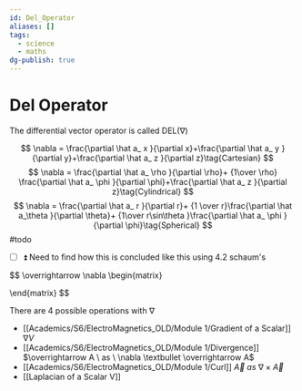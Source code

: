 ```yaml
---
id: Del_Operator
aliases: []
tags:
  - science
  - maths
dg-publish: true
---
```

# Del Operator

The differential vector operator is called DEL$(\nabla)$

$$
\nabla = \frac{\partial \hat a_ x }{\partial x}+\frac{\partial \hat a_ y }{\partial y}+\frac{\partial \hat a_ z }{\partial z}\tag{Cartesian}
$$
$$
\nabla = \frac{\partial \hat a_ \rho }{\partial \rho}+ {1\over \rho} \frac{\partial \hat a_ \phi }{\partial \phi}+\frac{\partial \hat a_ z }{\partial z}\tag{Cylindrical}
$$
$$
\nabla = \frac{\partial \hat a_ r }{\partial r}+ {1 \over r}\frac{\partial \hat a_\theta }{\partial \theta}+ {1\over r\sin\theta }\frac{\partial \hat a_ \phi }{\partial \phi}\tag{Spherical}
$$
#todo 
- [ ] ⏫  Need to find how this is concluded like this using 4.2 schaum's

$$
\overrightarrow \nabla 
\begin{matrix}

\end{matrix}
$$

There are 4 possible operations with $\nabla$
- [[Academics/S6/ElectroMagnetics_OLD/Module 1/Gradient of a Scalar]] $\nabla V$
- [[Academics/S6/ElectroMagnetics_OLD/Module 1/Divergence]] $\overrightarrow A \ as \  \nabla \textbullet \overrightarrow A$
- [[Academics/S6/ElectroMagnetics_OLD/Module 1/Curl]] $\overrightarrow A \ as \  \nabla \times \overrightarrow A$
- [[Laplacian of a Scalar V]]

